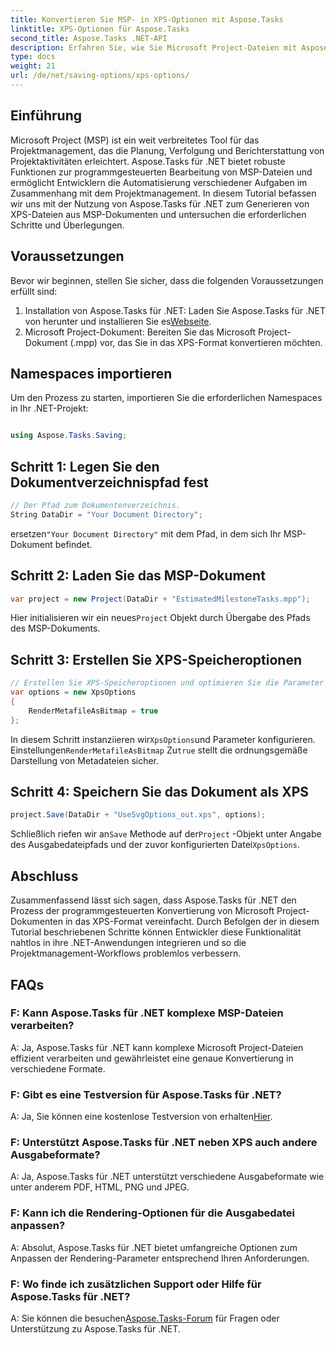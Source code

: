```yaml
---
title: Konvertieren Sie MSP- in XPS-Optionen mit Aspose.Tasks
linktitle: XPS-Optionen für Aspose.Tasks
second_title: Aspose.Tasks .NET-API
description: Erfahren Sie, wie Sie Microsoft Project-Dateien mit Aspose.Tasks für .NET in das XPS-Format konvertieren. Einfache Integration, robuste Funktionalität.
type: docs
weight: 21
url: /de/net/saving-options/xps-options/
---
```

## Einführung
Microsoft Project (MSP) ist ein weit verbreitetes Tool für das Projektmanagement, das die Planung, Verfolgung und Berichterstattung von Projektaktivitäten erleichtert. Aspose.Tasks für .NET bietet robuste Funktionen zur programmgesteuerten Bearbeitung von MSP-Dateien und ermöglicht Entwicklern die Automatisierung verschiedener Aufgaben im Zusammenhang mit dem Projektmanagement. In diesem Tutorial befassen wir uns mit der Nutzung von Aspose.Tasks für .NET zum Generieren von XPS-Dateien aus MSP-Dokumenten und untersuchen die erforderlichen Schritte und Überlegungen.
## Voraussetzungen
Bevor wir beginnen, stellen Sie sicher, dass die folgenden Voraussetzungen erfüllt sind:
1.  Installation von Aspose.Tasks für .NET: Laden Sie Aspose.Tasks für .NET von herunter und installieren Sie es[Webseite](https://releases.aspose.com/tasks/net/).
2. Microsoft Project-Dokument: Bereiten Sie das Microsoft Project-Dokument (.mpp) vor, das Sie in das XPS-Format konvertieren möchten.

## Namespaces importieren
Um den Prozess zu starten, importieren Sie die erforderlichen Namespaces in Ihr .NET-Projekt:
```csharp

using Aspose.Tasks.Saving;
```

## Schritt 1: Legen Sie den Dokumentverzeichnispfad fest
```csharp
// Der Pfad zum Dokumentenverzeichnis.
String DataDir = "Your Document Directory";
```
 ersetzen`"Your Document Directory"` mit dem Pfad, in dem sich Ihr MSP-Dokument befindet.
## Schritt 2: Laden Sie das MSP-Dokument
```csharp
var project = new Project(DataDir + "EstimatedMilestoneTasks.mpp");
```
 Hier initialisieren wir ein neues`Project` Objekt durch Übergabe des Pfads des MSP-Dokuments.
## Schritt 3: Erstellen Sie XPS-Speicheroptionen
```csharp
// Erstellen Sie XPS-Speicheroptionen und optimieren Sie die Parameter
var options = new XpsOptions
{
    RenderMetafileAsBitmap = true
};
```
 In diesem Schritt instanziieren wir`XpsOptions`und Parameter konfigurieren. Einstellungen`RenderMetafileAsBitmap` Zu`true` stellt die ordnungsgemäße Darstellung von Metadateien sicher.
## Schritt 4: Speichern Sie das Dokument als XPS
```csharp
project.Save(DataDir + "UseSvgOptions_out.xps", options);
```
 Schließlich riefen wir an`Save` Methode auf der`Project` -Objekt unter Angabe des Ausgabedateipfads und der zuvor konfigurierten Datei`XpsOptions`.

## Abschluss
Zusammenfassend lässt sich sagen, dass Aspose.Tasks für .NET den Prozess der programmgesteuerten Konvertierung von Microsoft Project-Dokumenten in das XPS-Format vereinfacht. Durch Befolgen der in diesem Tutorial beschriebenen Schritte können Entwickler diese Funktionalität nahtlos in ihre .NET-Anwendungen integrieren und so die Projektmanagement-Workflows problemlos verbessern.
## FAQs
### F: Kann Aspose.Tasks für .NET komplexe MSP-Dateien verarbeiten?
A: Ja, Aspose.Tasks für .NET kann komplexe Microsoft Project-Dateien effizient verarbeiten und gewährleistet eine genaue Konvertierung in verschiedene Formate.
### F: Gibt es eine Testversion für Aspose.Tasks für .NET?
 A: Ja, Sie können eine kostenlose Testversion von erhalten[Hier](https://releases.aspose.com/).
### F: Unterstützt Aspose.Tasks für .NET neben XPS auch andere Ausgabeformate?
A: Ja, Aspose.Tasks für .NET unterstützt verschiedene Ausgabeformate wie unter anderem PDF, HTML, PNG und JPEG.
### F: Kann ich die Rendering-Optionen für die Ausgabedatei anpassen?
A: Absolut, Aspose.Tasks für .NET bietet umfangreiche Optionen zum Anpassen der Rendering-Parameter entsprechend Ihren Anforderungen.
### F: Wo finde ich zusätzlichen Support oder Hilfe für Aspose.Tasks für .NET?
 A: Sie können die besuchen[Aspose.Tasks-Forum](https://forum.aspose.com/c/tasks/15) für Fragen oder Unterstützung zu Aspose.Tasks für .NET.
